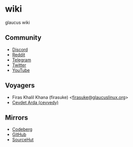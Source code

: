 # wiki
glaucus wiki

## Community
- [Discord](https://discord.gg/nDKNmNc)
- [Reddit](https://www.reddit.com/r/glaucus)
- [Telegram](https://t.me/glaucuslinux)
- [Twitter](https://twitter.com/glaucuslinux)
- [YouTube](https://www.youtube.com/@glaucuslinux)

## Voyagers
- Firas Khalil Khana (firasuke) <[firasuke@glaucuslinux.org](
mailto:firasuke@glaucuslinux.org)>
- [Cevdet Arda (cevvedy)](https://github.com/cevdetarda/)

## Mirrors
- [Codeberg](https://codeberg.org/glaucuslinux/wiki)
- [GitHub](https://github.com/glaucuslinux/wiki)
- [SourceHut](https://git.sr.ht/~glaucuslinux/wiki)
